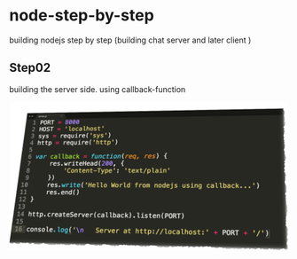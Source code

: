 node-step-by-step
=================

building nodejs step by step (building chat server and later client )


## Step02

building the server side.
using callback-function

<img src="info.png" >


